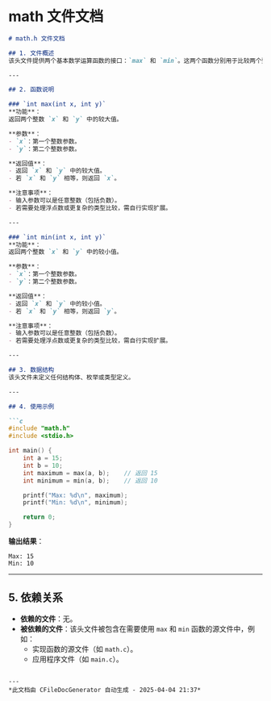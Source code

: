 # math 文件文档

```markdown
# math.h 文件文档

## 1. 文件概述  
该头文件提供两个基本数学运算函数的接口：`max` 和 `min`。这两个函数分别用于比较两个整数并返回其中的较大值或较小值，适用于需要快速获取数值范围极值的场景。

---

## 2. 函数说明  

### `int max(int x, int y)`  
**功能**：  
返回两个整数 `x` 和 `y` 中的较大值。  

**参数**：  
- `x`：第一个整数参数。  
- `y`：第二个整数参数。  

**返回值**：  
- 返回 `x` 和 `y` 中的较大值。  
- 若 `x` 和 `y` 相等，则返回 `x`。  

**注意事项**：  
- 输入参数可以是任意整数（包括负数）。  
- 若需要处理浮点数或更复杂的类型比较，需自行实现扩展。  

---

### `int min(int x, int y)`  
**功能**：  
返回两个整数 `x` 和 `y` 中的较小值。  

**参数**：  
- `x`：第一个整数参数。  
- `y`：第二个整数参数。  

**返回值**：  
- 返回 `x` 和 `y` 中的较小值。  
- 若 `x` 和 `y` 相等，则返回 `y`。  

**注意事项**：  
- 输入参数可以是任意整数（包括负数）。  
- 若需要处理浮点数或更复杂的类型比较，需自行实现扩展。  

---

## 3. 数据结构  
该头文件未定义任何结构体、枚举或类型定义。  

---

## 4. 使用示例  

```c
#include "math.h"
#include <stdio.h>

int main() {
    int a = 15;
    int b = 10;
    int maximum = max(a, b);    // 返回 15
    int minimum = min(a, b);    // 返回 10

    printf("Max: %d\n", maximum);
    printf("Min: %d\n", minimum);

    return 0;
}
```

**输出结果**：  
```
Max: 15
Min: 10
```  

---

## 5. 依赖关系  
- **依赖的文件**：无。  
- **被依赖的文件**：该头文件被包含在需要使用 `max` 和 `min` 函数的源文件中，例如：  
  - 实现函数的源文件（如 `math.c`）。  
  - 应用程序文件（如 `main.c`）。  
```

---
*此文档由 CFileDocGenerator 自动生成 - 2025-04-04 21:37*